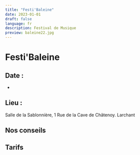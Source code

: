 ```yaml
---
title: "Festi'Baleine"
date: 2023-01-01
draft: false
language: fr
description: Festival de Musique
preview: baleine22.jpg
---
```


# Festi'Baleine

## Date :
- 

## Lieu : 
Salle de la Sablonnière, 1 Rue de la Cave de Châtenoy. Larchant


## Nos conseils

## Tarifs

